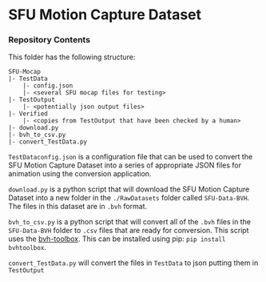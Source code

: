 # SFU Motion Capture Dataset

### Repository Contents
This folder has the following structure:
````
SFU-Mocap
|- TestData
    |- config.json
    |- <several SFU mocap files for testing>
|- TestOutput
    |- <potentially json output files>
|- Verified
    |- <copies from TestOutput that have been checked by a human>
|- download.py
|- bvh_to_csv.py
|- convert_TestData.py
````
`TestDataconfig.json` is a configuration file that can be used to convert the SFU Motion Capture Dataset into a series of 
appropriate JSON files for animation using the conversion application.

`download.py` is a python script that will download the SFU Motion Capture Dataset into a new folder in the `./RawDatasets` 
folder called `SFU-Data-BVH`. The files in this dataset are in `.bvh` format.

`bvh_to_csv.py` is a python script that will convert all of the `.bvh` files in the `SFU-Data-BVH` folder to `.csv` 
files that are ready for conversion. This script uses the [bvh-toolbox](https://github.com/OlafHaag/bvh-toolbox). 
This can be installed using pip: `pip install bvhtoolbox`.

`convert_TestData.py` will convert the files in `TestData` to json putting them in `TestOutput`